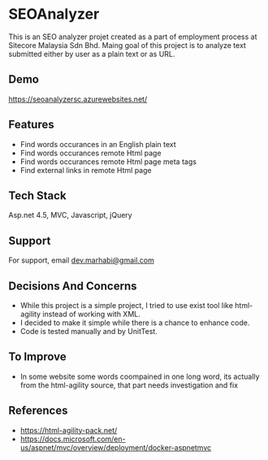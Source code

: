
# SEOAnalyzer

This is an SEO analyzer projet created as a part of employment process at Sitecore Malaysia Sdn Bhd.
Maing goal of this project is to analyze text submitted either by user as a plain text or as URL.


## Demo

https://seoanalyzersc.azurewebsites.net/


## Features

- Find words occurances in an English plain text
- Find words occurances remote Html page
- Find words occurances remote Html page meta tags
- Find external links in remote Html page



## Tech Stack

Asp.net 4.5, MVC, Javascript, jQuery


## Support

For support, email dev.marhabi@gmail.com


## Decisions And Concerns
- While this project is a simple project, I tried to use exist tool like html-agility instead of working with XML.
- I decided to make it simple while there is a chance to enhance code.
- Code is tested manually and by UnitTest.


## To Improve
- In some website some words coompained in one long word, its actually from the html-agility source, that part needs investigation and fix


## References

- https://html-agility-pack.net/
- https://docs.microsoft.com/en-us/aspnet/mvc/overview/deployment/docker-aspnetmvc

